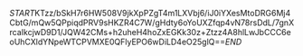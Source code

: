 $START$KTzz/bSkH7r6HW508V9jkXpPZgT4m1LXVbj6/iJ0iYXesMtoDRG6Mj4CbtG/mQw5QPpiqdPRV9sHKZR4C7W/gHdty6oYoUXZfqp4vN78rsDdL/7gnXrcaIkcjwD9D1/JQW42CMs+h2uheH4hoZxEGKk30z+Ztzz4A8hlLwJbCCC6eoUhCXldYNpeWTCPVMXE0QFlyEPO6wDiLD4eO25glQ==$END$